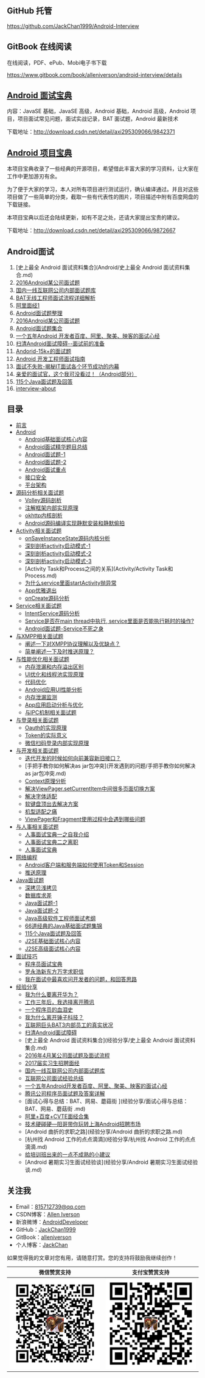 ## GitHub 托管

https://github.com/JackChan1999/Android-Interview

## GitBook 在线阅读

在线阅读，PDF、ePub、Mobi电子书下载

https://www.gitbook.com/book/alleniverson/android-interview/details

## [Android 面试宝典](http://download.csdn.net/detail/axi295309066/9842371)

内容：JavaSE 基础，JavaSE 高级，Android 基础，Android 高级，Android 项目，项目面试常见问题，面试实战记录，BAT 面试题，Android 最新技术

下载地址：http://download.csdn.net/detail/axi295309066/9842371

## [Android 项目宝典](http://download.csdn.net/detail/axi295309066/9872667)

本项目宝典收录了一些经典的开源项目，希望借此丰富大家的学习资料，让大家在工作中更加游刃有余。

为了便于大家的学习，本人对所有项目进行测试运行，确认编译通过。并且对这些项目做了一些简单的分类，截取一些有代表性的图片，项目描述中附有百度网盘的下载链接。

本项目宝典以后还会陆续更新，如有不足之处，还请大家提出宝贵的建议。

下载地址：http://download.csdn.net/detail/axi295309066/9872667

## Android面试

1. [史上最全 Android 面试资料集合](Android/史上最全 Android 面试资料集合.md)
2. [2016Android某公司面试题](http://blog.csdn.net/jdsjlzx/article/details/51201925)
3. [国内一线互联网公司内部面试题库](https://github.com/JackyAndroid/AndroidInterview-Q-A/blob/master/README-CN.md)
4. [BAT无线工程师面试流程详细解析](http://blog.csdn.net/axi295309066/article/details/52317615)
5. [阿里面经1](http://blog.csdn.net/axi295309066/article/details/50512835)
6. [ Android面试题整理](http://blog.csdn.net/x605940745/article/category/1808335)
7. [2016Android某公司面试题](http://yuweiguocn.github.io/interview-2016-big-company/)
8. [Android面试题集合](http://blog.csdn.net/axi295309066/article/details/54089310)
9. [一个五年Android 开发者百度、阿里、聚美、映客的面试心经](http://blog.csdn.net/jdsjlzx/article/details/51860422?locationNum=2&fps=1)
10. [扫清Android面试障碍--面试前的准备](http://blog.csdn.net/jdsjlzx/article/details/51424303?locationNum=1&fps=1)
11. [Andorid-15k+的面试题](http://blog.csdn.net/jdsjlzx/article/details/40738053?locationNum=3&fps=1)
12. [Android 开发工程师面试指南](https://github.com/GeniusVJR/LearningNotes)
13. [面试不失败-揭秘IT面试各个环节成功的内幕](https://pan.baidu.com/s/1mhB0aSg?errno=0&errmsg=Auth%20Login%20Sucess&&bduss=&ssnerror=0#list/path=%2F)
14. [亲爱的面试官，这个我可没看过！（Android部分）](http://www.jianshu.com/p/89f19d67b348)
15. [115个Java面试题及回答](https://github.com/snowdream/115-Java-Interview-Questions-and-Answers/tree/master/zh)
16. [interview-about](https://github.com/closedevice/interview-about)

## 目录

- [前言](README.md)
- [Android](Android/README.md)
  - [Android基础面试核心内容](Android/Android基础面试核心内容.md)
  - [Android面试精华题目总结](Android/Android面试精华题目总结.md)
  - [Android面试题-1](Android/Android面试题-1.md)
  - [Android面试题-2](Android/Android面试题-2.md)
  - [Android面试重点](Android/Android面试重点.md)
  - [接口安全](Android/接口安全.md)
  - [平台架构](Android/平台架构.md)
- [源码分析相关面试题](源码分析/README.md)
  - [Volley源码剖析](源码分析/Volley源码剖析.md)
  - [注解框架内部实现原理](源码分析/注解框架内部实现原理.md)
  - [okhttp内核剖析](源码分析/okhttp内核剖析.md)
  - [Android源码编译实现静默安装和静默偷拍](源码分析/Android源码编译实现静默安装和静默偷拍.md)
- [Activity相关面试题](Activity/README.md)
  - [onSaveInstanceState源码内核分析](Activity/onSaveInstanceState源码内核分析.md)
  - [深刻剖析activity启动模式-1](Activity/深刻剖析activity启动模式-1.md)
  - [深刻剖析activity启动模式-2](Activity/深刻剖析activity启动模式-2.md)
  - [深刻剖析activity启动模式-3](Activity/深刻剖析activity启动模式-3.md)
  - [Activity Task和Process之间的关系](Activity/Activity Task和Process.md)
  - [为什么service里面startActivity抛异常](Activity/为什么service里面startActivity抛异常.md)
  - [App优雅退出](Activity/App优雅退出.md)
  - [onCreate源码分析](Activity/onCreate源码分析.md)
- [Service相关面试题](Service/README.md)
  - [IntentService源码分析](Service/IntentService源码分析.md)
  - [Service是否在main thread中执行, service里面是否能执行耗时的操作?](Service/Android面试题-Service.md)
  - [Android面试题-Service不死之身](Service/Android面试题-Service不死之身.md)
- [与XMPP相关面试题](网络编程/README.md)
  - [阐述一下对XMPP协议理解以及优缺点？](网络编程/阐述一下对XMPP协议理解以及优缺点？.md)
  - [简单阐述一下及时推送原理？](网络编程/简单阐述一下及时推送原理？.md)
- [与性能优化相关面试题](性能优化/README.md)
  - [内存泄漏和内存溢出区别](性能优化/与性能优化相关试题一.md)
  - [UI优化和线程池实现原理](性能优化/与性能优化相关试题二.md)
  - [代码优化](性能优化/与性能优化相关试题三.md)
  - [Android应用UI性能分析](性能优化/Android应用UI性能分析.md)
  - [内存泄漏监测](性能优化/内存泄漏监测.md)
  - [App应用启动分析与优化](性能优化/App应用启动分析与优化.md)
  - [与IPC机制相关面试题](性能优化/与IPC机制相关面试题.md)
- [与登录相关面试题](登陆注册/README.md)
  - [Oauth的实现原理](登陆注册/Oauth的实现原理.md)
  - [Token的实际意义](登陆注册/Token的实际意义.md)
  - [微信扫码登录内部实现原理](登陆注册/微信扫码登录内部实现原理.md)
- [与开发相关面试题](开发遇到的问题/README.md)
  - [迭代开发的时候如何向前兼容新旧接口？](开发遇到的问题/迭代开发的时候如何向前兼容新旧接口？.md)
  - [手把手教你如何解决as jar包冲突](开发遇到的问题/手把手教你如何解决as jar包冲突.md)
  - [Context原理分析](开发遇到的问题/Context原理分析.md)
  - [解决ViewPager.setCurrentItem中间很多页面切换方案](开发遇到的问题/终极解决ViewPager.setCurrentItem中间页面过多解决方案.md)
  - [解决字体适配](开发遇到的问题/解决字体适配.md)
  - [软键盘顶出去解决方案](开发遇到的问题/软键盘顶出去解决方案.md)
  - [机型适配之痛](开发遇到的问题/机型适配之痛.md)
  - [ViewPager和Fragment使用过程中会遇到哪些问题](开发遇到的问题/ViewPager和Fragment使用过程中会遇到哪些问题.md)
- [与人事相关面试题](HR/README.md)
  - [人事面试宝典一之自我介绍](HR/人事面试宝典一之自我介绍.md)
  - [人事面试宝典二之离职](HR/人事面试宝典二之离职.md)
  - [人事面试宝典](HR/人事面试宝典.md)
- [网络编程](网络编程/README.md)
  - [Android客户端和服务端如何使用Token和Session](网络编程/Android客户端和服务端如何使用Token和Session.md)
  - [推送原理](网络编程/推送原理.md)
- [Java面试题](Java/README.md)
  - [深拷贝浅拷贝](Java/深拷贝浅拷贝.md)
  - [数据库求差](Java/数据库求差.md)
  - [Java面试题-1](Java/Java面试题-1.md)
  - [Java面试题-2](Java/Java面试题-2.md)
  - [Java高级软件工程师面试考纲](Java/Java高级软件工程师面试考纲.md)
  - [66道经典的Java基础面试题集锦](Java/66道经典的Java基础面试题集锦.md)
  - [115个Java面试题及回答](Java/115个Java面试题及回答.md)
  - [J2SE基础面试核心内容](Java/J2SE基础面试核心内容.md)
  - [J2SE高级面试核心内容](Java/J2SE高级面试核心内容.md)
- [面试技巧](面试技巧/README.md)
  - [程序员面试宝典](面试技巧/程序员面试宝典.md)
  - [罗永浩新东方万字求职信](面试技巧/罗永浩新东方万字求职信.md)
  - [我在面试中最喜欢问开发者的问题，和回答思路](面试技巧/我在面试中最喜欢问开发者的问题，和回答思路.md)
- [经验分享](经验分享/README.md)
  - [我为什么要离开华为？](经验分享/我为什么要离开华为？.md)
  - [工作三年后，我选择离开腾讯](经验分享/工作三年后，我选择离开腾讯.md)
  - [一个程序员的血泪史](经验分享/一个程序员的血泪史.md)
  - [我为什么离开锤子科技？](经验分享/我为什么离开锤子科技？.md)
  - [互联网巨头BAT3内部员工的真实状况](经验分享/互联网巨头BAT3内部员工的真实状况.md)
  - [扫清Android面试障碍](经验分享/扫清Android面试障碍.md)
  - [史上最全 Android 面试资料集合](经验分享/史上最全 Android 面试资料集合.md)
  - [2016年4月某公司面试题及面试流程](经验分享/2016年4月某公司面试题及面试流程.md)
  - [2017届实习生招聘面经](经验分享/2017届实习生招聘面经.md)
  - [国内一线互联网公司内部面试题库](经验分享/国内一线互联网公司内部面试题库.md)
  - [互联网公司面试经验总结](经验分享/互联网公司面试经验总结.md)
  - [一个五年Android开发者百度、阿里、聚美、映客的面试心经](经验分享/一个五年Android开发者百度、阿里、聚美、映客的面试心经.md)
  - [腾讯公司程序员面试题及答案详解](经验分享/腾讯公司程序员面试题及答案详解.md)
  - [面试心得与总结：BAT、网易、蘑菇街 ](经验分享/面试心得与总结：BAT、网易、蘑菇街 .md)
  - [阿里+百度+CVTE面经合集](经验分享/阿里+百度+CVTE面经合集.md)
  - [技术硬碰硬—阳哥带你玩转上海Android招聘市场](经验分享/技术硬碰硬—阳哥带你玩转上海Android招聘市场.md)
  - [Android 曲折的求职之路](经验分享/Android 曲折的求职之路.md)
  - [杭州找 Android 工作的点点滴滴](经验分享/杭州找 Android 工作的点点滴滴.md)
  - [给培训班出来的一点不成熟的小建议](经验分享/给培训班出来的一点不成熟的小建议.md)
  - [Android 暑期实习生面试经验谈](经验分享/Android 暑期实习生面试经验谈.md)

## 关注我

- Email：<815712739@qq.com>
- CSDN博客：[Allen Iverson](http://blog.csdn.net/axi295309066)
- 新浪微博：[AndroidDeveloper](http://weibo.com/u/1848214604?topnav=1&wvr=6&topsug=1&is_all=1)
- GitHub：[JackChan1999](https://github.com/JackChan1999)
- GitBook：[alleniverson](https://www.gitbook.com/@alleniverson)
- 个人博客：[JackChan](https://jackchan1999.github.io/)

如果觉得我的文章对您有用，请随意打赏。您的支持将鼓励我继续创作！

|                  微信赞赏支持                  |                 支付宝赞赏支持                  |
| :--------------------------------------: | :--------------------------------------: |
| <img src="assets/weixin.png" width="300" /> | <img src="assets/支付宝.jpg" width="300" /> |